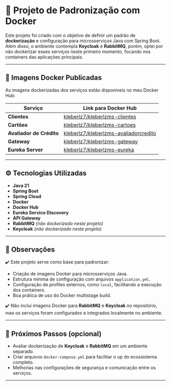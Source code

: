 # 🚀 Projeto de Padronização com Docker

Este projeto foi criado com o objetivo de definir um padrão de **dockerização** e configuração para microsserviços Java com Spring Boot. Além disso, o ambiente contempla **Keycloak** e **RabbitMQ**, porém, optei por não dockerizar esses serviços neste primeiro momento, focando nos containers das aplicações principais.

---

## 🐳 Imagens Docker Publicadas

As imagens dockerizadas dos serviços estão disponíveis no meu Docker Hub:

| Serviço                 | Link para Docker Hub                                                                                                                                                   |
|-------------------------|------------------------------------------------------------------------------------------------------------------------------------------------------------------------|
| **Clientes**            | [kleberlz7/kleberlzms-clientes](https://hub.docker.com/repository/docker/kleberlz7/kleberlzms-clientes/general)                                                      |
| **Cartões**             | [kleberlz7/kleberlzms-cartoes](https://hub.docker.com/repository/docker/kleberlz7/kleberlzms-cartoes)                                                                 |
| **Avaliador de Crédito**| [kleberlz7/kleberlzms-avaliadorcredito](https://hub.docker.com/repository/docker/kleberlz7/kleberlzms-avaliadorcredito)                                              |
| **Gateway**             | [kleberlz7/kleberlzms-gateway](https://hub.docker.com/repository/docker/kleberlz7/kleberlzms-gateway)                                                                 |
| **Eureka Server**       | [kleberlz7/kleberlzms-eureka](https://hub.docker.com/repository/docker/kleberlz7/kleberlzms-eureka)                                                                   |

---

## ⚙️ Tecnologias Utilizadas

- **Java 21**
- **Spring Boot**
- **Spring Cloud**
- **Docker**
- **Docker Hub**
- **Eureka Service Discovery**
- **API Gateway**
- **RabbitMQ** *(não dockerizado neste projeto)*
- **Keycloak** *(não dockerizado neste projeto)*

---

## 📝 Observações

✔️ Este projeto serve como base para padronizar:

- Criação de imagens Docker para microsserviços Java.
- Estrutura mínima de configuração com arquivos `application.yml`.
- Configuração de profiles externos, como `local`, facilitando a execução dos containers.
- Boa prática de uso do Docker multistage build.

✔️ Não inclui imagens Docker para **RabbitMQ** e **Keycloak** no repositório, mas os serviços foram configurados e integrados localmente no ambiente.

---

## 🎯 Próximos Passos (opcional)

- Avaliar dockerização de **Keycloak** e **RabbitMQ** em um ambiente separado.
- Criar arquivos `docker-compose.yml` para facilitar o up do ecossistema completo.
- Melhorias nas configurações de segurança e comunicação entre os serviços.

---
